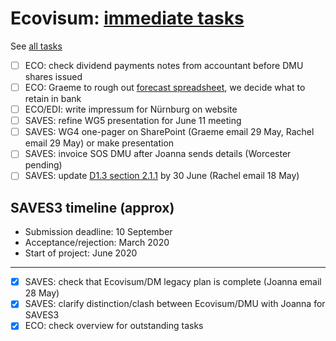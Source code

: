 # Ecovisum: [immediate tasks](https://daveeveritt.github.io/ecovisum-admin/)

See [all tasks](https://daveeveritt.github.io/ecovisum-admin/overview/)

- [ ] ECO: check dividend payments notes from accountant before DMU shares issued
- [ ] ECO: Graeme to rough out [forecast spreadsheet](https://daveeveritt.github.io/ecovisum-admin/overview/#ecovisum-admin), we decide what to retain in bank
- [ ] ECO/EDI: write impressum for Nürnburg on website
- [ ] SAVES: refine WG5 presentation for June 11 meeting
- [ ] SAVES: WG4 one-pager on SharePoint (Graeme email 29 May, Rachel email 29 May) or make presentation
- [ ] SAVES: invoice SOS DMU after Joanna sends details (Worcester pending)
- [ ] SAVES: update [D1.3 section 2.1.1](https://nusservicesltd.sharepoint.com/:w:/s/saves/EQRoJSXysPJMhX4mCZrql2UBhG0oGasmcJ8Z-kUhzlNMEg?email=graeme%40ecovisum.com&e=48UGIG) by 30 June (Rachel email 18 May)

## SAVES3 timeline (approx)

- Submission deadline: 10 September
- Acceptance/rejection: March 2020
- Start of project: June 2020

---

- [x] SAVES: check that Ecovisum/DM legacy plan is complete (Joanna email 28 May)
- [x] SAVES: clarify distinction/clash between Ecovisum/DMU with Joanna for SAVES3
- [x] ECO: check overview for outstanding tasks